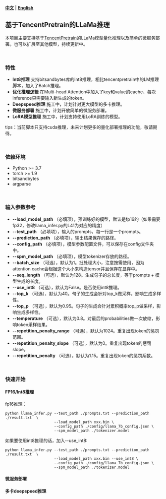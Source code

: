 [**中文**](https://github.com/fengyh3/llama_inference/blob/main/README.md) | [**English**](https://github.com/fengyh3/llama_inference/blob/main/README_en.md) 

## 基于TencentPretrain的LLaMa推理 

本项目主要支持基于[TencentPretrain](https://github.com/Tencent/TencentPretrain)的LLaMa模型量化推理以及简单的微服务部署。也可以扩展至其他模型，持续更新中。 

<br>

### 特性 
- __Int8推理__ 支持bitsandbytes库的int8推理，相比tencentpretrain中的LM推理脚本，加入了Batch推理。 
- __优化推理逻辑__ 在Multi-head Attention中加入了key和value的cache，每次inference只需要输入新生成的token。 
- __Deepspeed推理__ 施工中，计划针对更大模型的多卡推理。 
- __微服务部署__ 施工中，计划开放简单的微服务部署。 
- __LoRA模型推理__ 施工中，计划支持使用LoRA训练的模型。 

tips：当前脚本只支持cuda推理，未来计划更多的量化部署推理的功能，敬请期待。 

<br>

### 依赖环境 
* Python >= 3.7
* torch >= 1.9
* bitsandbytes
* argparse

<br>

### 输入参数参考
* __--load_model_path__ （必填项），预训练好的模型，默认是fp16的（如果需要fp32，修改llama_infer.py的L41为对应的精度）
* __--test_path__ （必填项），输入的prompts，每一行是一个prompts。
* __--prediction_path__ （必填项），输出结果保存的路径。
* __--config_path__ （必填项），模型参数配置文件，可以保存在config文件夹中。
* __--spm_model_path__ （必填项），模型tokenizer存放的路径。
* __--batch_size__ （可选），默认为1。批处理大小，注意按需使用，因为attention cache会根据这个大小来构造tensor并且保存在显存中。
* __--seq_length__ （可选），默认为128。生成句子的总长度，等于prompts + 模型生成的长度。
* __--use_int8__ （可选），默认为False。是否使用int8推理。
* __--top_k__ （可选），默认为40。句子的生成会针对top_k做采样，影响生成多样性。
* __--top_p__ （可选），默认为0.95。句子的生成会针对累积概率top_p做采样，影响生成多样性。
* __--temperature__ （可选），默认为0.8。对最后的probabilities做一次放缩，影响token采样结果。
* __--repetition_penalty_range__ （可选），默认为1024。重复出现token的惩罚范围。
* __--repetition_penalty_slope__ （可选），默认为0。重复出现token的惩罚slope。
* __--repetition_penalty__ （可选），默认为1.15。重复出现token的惩罚系数。

<br>

### 快速开始 
#### FP16/Int8推理 
fp16推理：
```commandline
python llama_infer.py --test_path ./prompts.txt --prediction_path ./result.txt  \
                      --load_model_path xxx.bin \
                      --config_path ./config/llama_7b_config.json \
                      --spm_model_path ./tokenizer.model
``` 

如果要使用int8推理的话，加入--use_int8: 
```commandline
python llama_infer.py --test_path ./prompts.txt --prediction_path ./result.txt  \
                      --load_model_path xxx.bin --use_int8 \
                      --config_path ./config/llama_7b_config.json \
                      --spm_model_path ./tokenizer.model
```

#### 微服务部署 


#### 多卡deepspeed推理 


